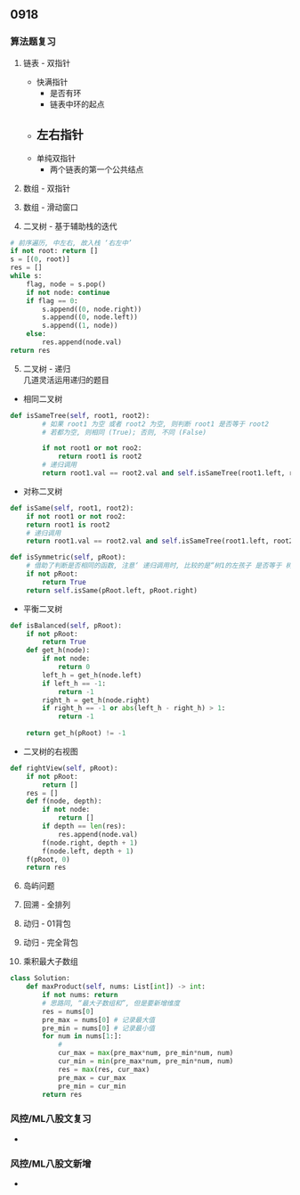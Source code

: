 ## 0918
### 算法题复习 
1. 链表 - 双指针 
    - 快满指针 
        - 是否有环
        - 链表中环的起点
    - 左右指针
        -  
    - 单纯双指针 
        - 两个链表的第一个公共结点

2. 数组 - 双指针 

3. 数组 - 滑动窗口 

4. 二叉树 - 基于辅助栈的迭代  
```python  
# 前序遍历, 中左右, 故入栈 ‘右左中’
if not root: return [] 
s = [(0, root)]
res = []  
while s:
    flag, node = s.pop() 
    if not node: continue 
    if flag == 0:
        s.append((0, node.right))  
        s.append((0, node.left))  
        s.append((1, node))   
    else:
        res.append(node.val) 
return res   
```  

5. 二叉树 - 递归  
几道灵活运用递归的题目   
- 相同二叉树  
```python 
def isSameTree(self, root1, root2):
        # 如果 root1 为空 或者 root2 为空, 则判断 root1 是否等于 root2
        # 若都为空, 则相同 (True); 否则, 不同 (False)    

        if not root1 or not roo2:
            return root1 is root2  
        # 递归调用 
        return root1.val == root2.val and self.isSameTree(root1.left, root2.left) and self.isSameTree(root1.right, root2.right) 
```   

- 对称二叉树  
```python 
def isSame(self, root1, root2):
    if not root1 or not roo2:
    return root1 is root2  
    # 递归调用 
    return root1.val == root2.val and self.isSameTree(root1.left, root2.right) and self.isSameTree(root1.right, root2.left) 

def isSymmetric(self, pRoot):
    # 借助了判断是否相同的函数, 注意‘ 递归调用时, 比较的是“树1的左孩子 是否等于 树2的右孩子”, “树1的右孩子是否等于树2的左孩子” ’ 
    if not pRoot:
        return True 
    return self.isSame(pRoot.left, pRoot.right) 
```  

- 平衡二叉树 
```python 
def isBalanced(self, pRoot): 
    if not pRoot:
        return True  
    def get_h(node):
        if not node:
            return 0 
        left_h = get_h(node.left) 
        if left_h == -1:
            return -1 
        right_h = get_h(node.right) 
        if right_h == -1 or abs(left_h - right_h) > 1:
            return -1 
    
    return get_h(pRoot) != -1 
```   

- 二叉树的右视图  
```python 
def rightView(self, pRoot): 
    if not pRoot:
        return []   
    res = [] 
    def f(node, depth):
        if not node:
            return [] 
        if depth == len(res):
            res.append(node.val) 
        f(node.right, depth + 1) 
        f(node.left, depth + 1)  
    f(pRoot, 0) 
    return res  
``` 




6. 岛屿问题 

7. 回溯 - 全排列 

8. 动归 - 01背包 

9. 动归 - 完全背包 

10. 乘积最大子数组 
```python 
class Solution:
    def maxProduct(self, nums: List[int]) -> int: 
        if not nums: return  
        # 思路同, “最大子数组和”, 但是要新增维度   
        res = nums[0]
        pre_max = nums[0] # 记录最大值
        pre_min = nums[0] # 记录最小值
        for num in nums[1:]: 
            # 
            cur_max = max(pre_max*num, pre_min*num, num) 
            cur_min = min(pre_max*num, pre_min*num, num) 
            res = max(res, cur_max) 
            pre_max = cur_max 
            pre_min = cur_min 
        return res 
```


### 风控/ML八股文复习    
- 

### 风控/ML八股文新增  
-  